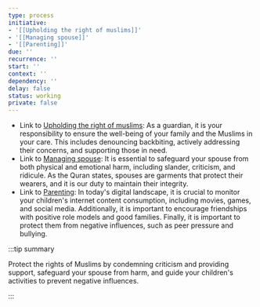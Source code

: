 ```yaml
---
type: process
initiative:
- '[[Upholding the right of muslims]]'
- '[[Managing spouse]]'
- '[[Parenting]]'
due: ''
recurrence: ''
start: ''
context: ''
dependency: ''
delay: false
status: working
private: false
---
```


* Link to [Upholding the right of muslims](docs/sidebar1/Initiatives/worship/Upholding%20the%20right%20of%20muslims.md): As a guardian, it is your responsibility to ensure the well-being of your family and the Muslims in your care. This includes denouncing backbiting, actively addressing their concerns, and supporting those in need.
* Link to [Managing spouse](docs/sidebar1/Initiatives/worship/Managing%20spouse.md): It is essential to safeguard your spouse from both physical and emotional harm, including slander, criticism, and ridicule. As the Quran states, spouses are garments that protect their wearers, and it is our duty to maintain their integrity.
* Link to [Parenting](docs/sidebar1/Initiatives/worship/Parenting.md): In today's digital landscape, it is crucial to monitor your children's internet content consumption, including movies, games, and social media. Additionally, it is important to encourage friendships with positive role models and good families. Finally, it is important to protect them from negative influences, such as peer pressure and bullying.

:::tip summary

Protect the rights of Muslims by condemning criticism and providing support, safeguard your spouse from harm, and guide your children's activities to prevent negative influences.

:::
